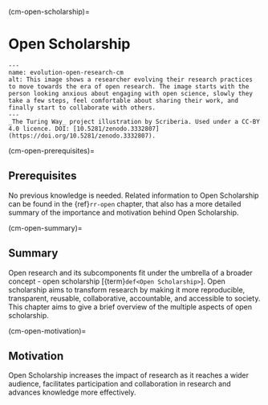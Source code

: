 (cm-open-scholarship)=
# Open Scholarship


```{figure} ../figures/evolution-open-research.*
---
name: evolution-open-research-cm
alt: This image shows a researcher evolving their research practices to move towards the era of open research. The image starts with the person looking anxious about engaging with open science, slowly they take a few steps, feel comfortable about sharing their work, and finally start to collaborate with others.
---
_The Turing Way_ project illustration by Scriberia. Used under a CC-BY 4.0 licence. DOI: [10.5281/zenodo.3332807](https://doi.org/10.5281/zenodo.3332807).
```


(cm-open-prerequisites)=
## Prerequisites

No previous knowledge is needed.
Related information to Open Scholarship can be found in the {ref}`rr-open` chapter, that also has a more detailed summary of the importance and motivation behind Open Scholarship.

(cm-open-summary)=
## Summary

Open research and its subcomponents fit under the umbrella of a broader concept - open scholarship [{term}`def<Open Scholarship>`].
Open scholarship aims to transform research by making it more reproducible, transparent, reusable, collaborative, accountable, and accessible to society.
This chapter aims to give a brief overview of the multiple aspects of open scholarship.

(cm-open-motivation)=
## Motivation

Open Scholarship increases the impact of research as it reaches a wider audience, facilitates participation and collaboration in research and advances knowledge more effectively.
